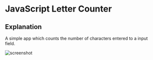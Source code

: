 # JavaScript Letter Counter

## Explanation
A simple app which counts the number of characters entered to a input field.

![screenshot](https://user-images.githubusercontent.com/9444085/136669713-ebb4a530-96b0-41f2-b8d4-1cd05306c570.png)
